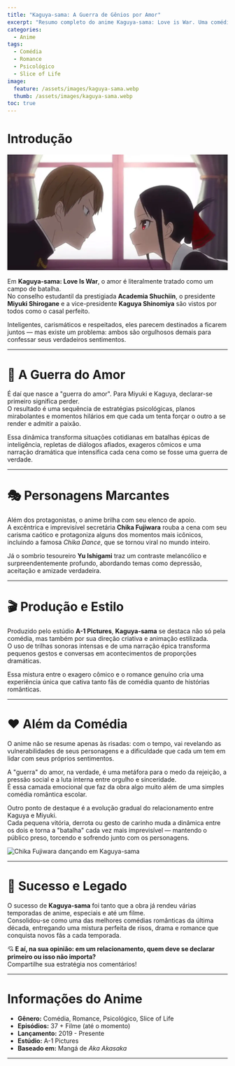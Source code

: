 ```yaml
---
title: "Kaguya-sama: A Guerra de Gênios por Amor"
excerpt: "Resumo completo do anime Kaguya-sama: Love is War. Uma comédia romântica onde orgulho e inteligência transformam o amor em uma verdadeira batalha psicológica."
categories:
  - Anime
tags:
  - Comédia
  - Romance
  - Psicológico
  - Slice of Life
image:
  feature: /assets/images/kaguya-sama.webp
  thumb: /assets/images/kaguya-sama.webp
toc: true
---
```


# Introdução

![Kaguya Shinomiya e Miyuki Shirogane](/assets/images/kaguya-sama.webp)

Em **Kaguya-sama: Love Is War**, o amor é literalmente tratado como um campo de batalha.  
No conselho estudantil da prestigiada **Academia Shuchiin**, o presidente **Miyuki Shirogane** e a vice-presidente **Kaguya Shinomiya** são vistos por todos como o casal perfeito.  

Inteligentes, carismáticos e respeitados, eles parecem destinados a ficarem juntos — mas existe um problema: ambos são orgulhosos demais para confessar seus verdadeiros sentimentos.

---

# 🧠 A Guerra do Amor

É daí que nasce a "guerra do amor". Para Miyuki e Kaguya, declarar-se primeiro significa perder.  
O resultado é uma sequência de estratégias psicológicas, planos mirabolantes e momentos hilários em que cada um tenta forçar o outro a se render e admitir a paixão.  

Essa dinâmica transforma situações cotidianas em batalhas épicas de inteligência, repletas de diálogos afiados, exageros cômicos e uma narração dramática que intensifica cada cena como se fosse uma guerra de verdade.

---

# 🎭 Personagens Marcantes

Além dos protagonistas, o anime brilha com seu elenco de apoio.  
A excêntrica e imprevisível secretária **Chika Fujiwara** rouba a cena com seu carisma caótico e protagoniza alguns dos momentos mais icônicos, incluindo a famosa *Chika Dance*, que se tornou viral no mundo inteiro.  

Já o sombrio tesoureiro **Yu Ishigami** traz um contraste melancólico e surpreendentemente profundo, abordando temas como depressão, aceitação e amizade verdadeira.

---

# 🎬 Produção e Estilo

Produzido pelo estúdio **A-1 Pictures**, **Kaguya-sama** se destaca não só pela comédia, mas também por sua direção criativa e animação estilizada.  
O uso de trilhas sonoras intensas e de uma narração épica transforma pequenos gestos e conversas em acontecimentos de proporções dramáticas.  

Essa mistura entre o exagero cômico e o romance genuíno cria uma experiência única que cativa tanto fãs de comédia quanto de histórias românticas.

---

# ❤️ Além da Comédia

O anime não se resume apenas às risadas: com o tempo, vai revelando as vulnerabilidades de seus personagens e a dificuldade que cada um tem em lidar com seus próprios sentimentos.  

A "guerra" do amor, na verdade, é uma metáfora para o medo da rejeição, a pressão social e a luta interna entre orgulho e sinceridade.  
É essa camada emocional que faz da obra algo muito além de uma simples comédia romântica escolar.

Outro ponto de destaque é a evolução gradual do relacionamento entre Kaguya e Miyuki.  
Cada pequena vitória, derrota ou gesto de carinho muda a dinâmica entre os dois e torna a "batalha" cada vez mais imprevisível — mantendo o público preso, torcendo e sofrendo junto com os personagens.

![Chika Fujiwara dançando em Kaguya-sama](/assets/images/kaguya-sama2.jpg)

---

# 🌟 Sucesso e Legado

O sucesso de **Kaguya-sama** foi tanto que a obra já rendeu várias temporadas de anime, especiais e até um filme.  
Consolidou-se como uma das melhores comédias românticas da última década, entregando uma mistura perfeita de risos, drama e romance que conquista novos fãs a cada temporada.

💘 **E aí, na sua opinião: em um relacionamento, quem deve se declarar primeiro ou isso não importa?**  
Compartilhe sua estratégia nos comentários!

---

# Informações do Anime

- **Gênero:** Comédia, Romance, Psicológico, Slice of Life  
- **Episódios:** 37 + Filme (até o momento)  
- **Lançamento:** 2019 - Presente  
- **Estúdio:** A-1 Pictures  
- **Baseado em:** Mangá de *Aka Akasaka*  

---
